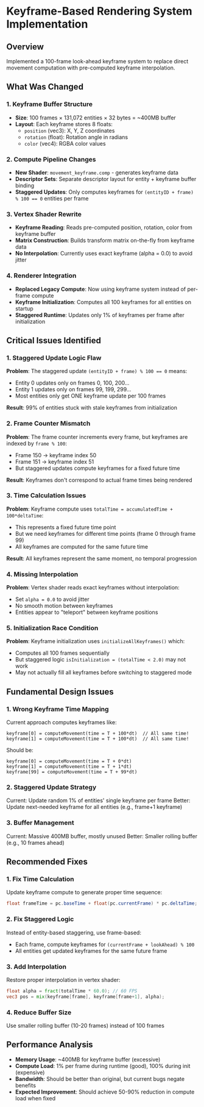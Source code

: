 # Keyframe-Based Rendering System Implementation

## Overview
Implemented a 100-frame look-ahead keyframe system to replace direct movement computation with pre-computed keyframe interpolation.

## What Was Changed

### 1. Keyframe Buffer Structure
- **Size**: 100 frames × 131,072 entities × 32 bytes = ~400MB buffer
- **Layout**: Each keyframe stores 8 floats:
  - `position` (vec3): X, Y, Z coordinates
  - `rotation` (float): Rotation angle in radians
  - `color` (vec4): RGBA color values

### 2. Compute Pipeline Changes
- **New Shader**: `movement_keyframe.comp` - generates keyframe data
- **Descriptor Sets**: Separate descriptor layout for entity + keyframe buffer binding
- **Staggered Updates**: Only computes keyframes for `(entityID + frame) % 100 == 0` entities per frame

### 3. Vertex Shader Rewrite
- **Keyframe Reading**: Reads pre-computed position, rotation, color from keyframe buffer
- **Matrix Construction**: Builds transform matrix on-the-fly from keyframe data
- **No Interpolation**: Currently uses exact keyframe (alpha = 0.0) to avoid jitter

### 4. Renderer Integration
- **Replaced Legacy Compute**: Now using keyframe system instead of per-frame compute
- **Keyframe Initialization**: Computes all 100 keyframes for all entities on startup
- **Staggered Runtime**: Updates only 1% of keyframes per frame after initialization

## Critical Issues Identified

### 1. **Staggered Update Logic Flaw**
**Problem**: The staggered update `(entityID + frame) % 100 == 0` means:
- Entity 0 updates only on frames 0, 100, 200...
- Entity 1 updates only on frames 99, 199, 299...
- Most entities only get ONE keyframe update per 100 frames

**Result**: 99% of entities stuck with stale keyframes from initialization

### 2. **Frame Counter Mismatch**
**Problem**: The frame counter increments every frame, but keyframes are indexed by `frame % 100`:
- Frame 150 → keyframe index 50
- Frame 151 → keyframe index 51
- But staggered updates compute keyframes for a fixed future time

**Result**: Keyframes don't correspond to actual frame times being rendered

### 3. **Time Calculation Issues**
**Problem**: Keyframe compute uses `totalTime = accumulatedTime + 100*deltaTime`:
- This represents a fixed future time point
- But we need keyframes for different time points (frame 0 through frame 99)
- All keyframes are computed for the same future time

**Result**: All keyframes represent the same moment, no temporal progression

### 4. **Missing Interpolation**
**Problem**: Vertex shader reads exact keyframes without interpolation:
- Set `alpha = 0.0` to avoid jitter
- No smooth motion between keyframes
- Entities appear to "teleport" between keyframe positions

### 5. **Initialization Race Condition**
**Problem**: Keyframe initialization uses `initializeAllKeyframes()` which:
- Computes all 100 frames sequentially
- But staggered logic `isInitialization = (totalTime < 2.0)` may not work
- May not actually fill all keyframes before switching to staggered mode

## Fundamental Design Issues

### 1. **Wrong Keyframe Time Mapping**
Current approach computes keyframes like:
```
keyframe[0] = computeMovement(time = T + 100*dt)  // All same time!
keyframe[1] = computeMovement(time = T + 100*dt)  // All same time!
```

Should be:
```
keyframe[0] = computeMovement(time = T + 0*dt)
keyframe[1] = computeMovement(time = T + 1*dt)
keyframe[99] = computeMovement(time = T + 99*dt)
```

### 2. **Staggered Update Strategy**
Current: Update random 1% of entities' single keyframe per frame
Better: Update next-needed keyframe for all entities (e.g., frame+1 keyframe)

### 3. **Buffer Management**
Current: Massive 400MB buffer, mostly unused
Better: Smaller rolling buffer (e.g., 10 frames ahead)

## Recommended Fixes

### 1. **Fix Time Calculation**
Update keyframe compute to generate proper time sequence:
```glsl
float frameTime = pc.baseTime + float(pc.currentFrame) * pc.deltaTime;
```

### 2. **Fix Staggered Logic**
Instead of entity-based staggering, use frame-based:
- Each frame, compute keyframes for `(currentFrame + lookAhead) % 100`
- All entities get updated keyframes for the same future frame

### 3. **Add Interpolation**
Restore proper interpolation in vertex shader:
```glsl
float alpha = fract(totalTime * 60.0); // 60 FPS
vec3 pos = mix(keyframe[frame], keyframe[frame+1], alpha);
```

### 4. **Reduce Buffer Size**
Use smaller rolling buffer (10-20 frames) instead of 100 frames

## Performance Analysis
- **Memory Usage**: ~400MB for keyframe buffer (excessive)
- **Compute Load**: 1% per frame during runtime (good), 100% during init (expensive)
- **Bandwidth**: Should be better than original, but current bugs negate benefits
- **Expected Improvement**: Should achieve 50-90% reduction in compute load when fixed